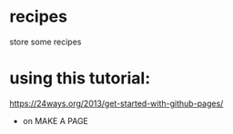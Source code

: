 # recipes
store some recipes


# using this tutorial:
https://24ways.org/2013/get-started-with-github-pages/

* on MAKE A PAGE

